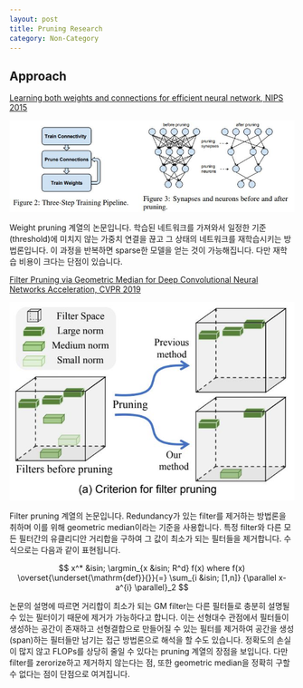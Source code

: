 ```yaml
---
layout: post
title: Pruning Research
category: Non-Category
---
```


## Approach

[Learning both weights and connections for efficient neural network, NIPS 2015](https://papers.nips.cc/paper/5784-learning-both-weights-and-connections-for-efficient-neural-network.pdf)

![](/public/img/pruning_figure1.JPG "Figure1 of Learning both weights and connections for efficient neural network")

Weight pruning 계열의 논문입니다.
학습된 네트워크를 가져와서 일정한 기준(threshold)에 미치지 않는 가중치 연결을 끊고 그 상태의 네트워크를 재학습시키는 방법론입니다.
이 과정을 반복하면 sparse한 모델을 얻는 것이 가능해집니다.
다만 재학습 비용이 크다는 단점이 있습니다.

[Filter Pruning via Geometric Median for Deep Convolutional Neural Networks Acceleration, CVPR 2019](http://openaccess.thecvf.com/content_CVPR_2019/papers/He_Filter_Pruning_via_Geometric_Median_for_Deep_Convolutional_Neural_Networks_CVPR_2019_paper.pdf)

![](/public/img/pruning_figure2.JPG "Figure1 of Filter Pruning via Geometric Median for Deep Convolutional Neural Networks Acceleration")

Filter pruning 계열의 논문입니다.
Redundancy가 있는 filter를 제거하는 방법론을 취하며 이를 위해 geometric median이라는 기준을 사용합니다.
특정 filter와 다른 모든 필터간의 유클리디안 거리합을 구하여 그 값이 최소가 되는 필터들을 제거합니다.
수식으로는 다음과 같이 표현됩니다.

$$ x^* &isin; \argmin_{x &isin; R^d} f(x) where f(x) \overset{\underset{\mathrm{def}}{}}{=} \sum_{i &isin; [1,n]} {\parallel x-a^{i} \parallel}_2 $$

논문의 설명에 따르면 거리합이 최소가 되는 GM filter는 다른 필터들로 충분히 설명될 수 있는 필터이기 때문에 제거가 가능하다고 합니다.
이는 선형대수 관점에서 필터들이 생성하는 공간이 존재하고 선형결합으로 만들어질 수 있는 필터를 제거하여 공간을 생성(span)하는 필터들만 남기는 접근 방법론으로 해석을 할 수도 있습니다.
정확도의 손실이 많지 않고 FLOPs를 상당히 줄일 수 있다는 pruning 계열의 장점을 보입니다.
다만 filter를 zerorize하고 제거하지 않는다는 점, 또한 geometric median을 정확히 구할 수 없다는 점이 단점으로 여겨집니다.
